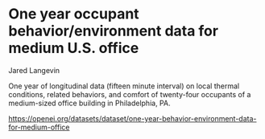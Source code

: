 # One year occupant behavior/environment data for medium U.S. office

Jared Langevin

One year of longitudinal data (fifteen minute interval) on local thermal conditions, related behaviors, and comfort of twenty-four occupants of a medium-sized office building in Philadelphia, PA.

https://openei.org/datasets/dataset/one-year-behavior-environment-data-for-medium-office